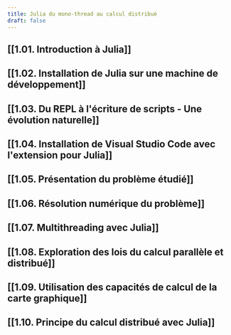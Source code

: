 ```yaml
---
title: Julia du mono-thread au calcul distribué
draft: false
---
```

## [[1.01. Introduction à Julia]]
## [[1.02. Installation de Julia sur une machine de développement]]
## [[1.03. Du REPL à l'écriture de scripts - Une évolution naturelle]]
## [[1.04. Installation de Visual Studio Code avec l'extension pour Julia]]
## [[1.05. Présentation du problème étudié]]
## [[1.06. Résolution numérique du problème]]
## [[1.07. Multithreading avec Julia]]
## [[1.08. Exploration des lois du calcul parallèle et distribué]]
## [[1.09. Utilisation des capacités de calcul de la carte graphique]]
## [[1.10. Principe du calcul distribué avec Julia]]
